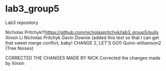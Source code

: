 # lab3_group5
Lab3 repository

Nicholas Pritchyk!!!https://github.com/nicholaspritchyk/lab3_group5/pulls
Xinxin Li
Nicholas Pritchyk
Gavin Downie (added this text so that I can get that sweet merge conflict, baby! CHANGE 2, LET'S GO!)
Quinn williamson2
(Tree Noises)

CORRECTED THE CHANGES MADE BY NICK
Corrected the changes made by Xinxin
